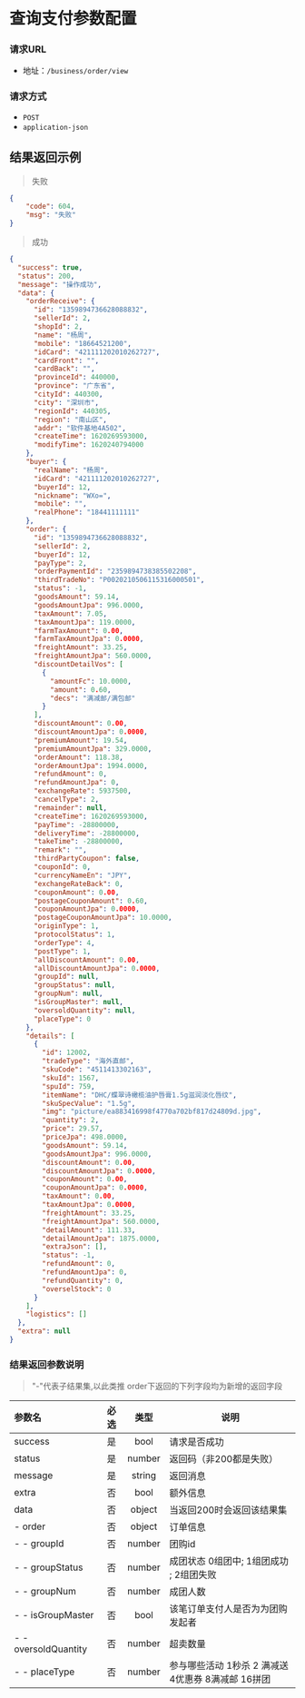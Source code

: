 # 查询支付参数配置

### 请求URL
- 地址：`/business/order/view`

### 请求方式

- `POST`
- `application-json`

## 结果返回示例
> 失败

```json
{
    "code": 604,
    "msg": "失败"
}
```
> 成功

```json
{
  "success": true,
  "status": 200,
  "message": "操作成功",
  "data": {
    "orderReceive": {
      "id": "1359894736628088832",
      "sellerId": 2,
      "shopId": 2,
      "name": "杨周",
      "mobile": "18664521200",
      "idCard": "421111202010262727",
      "cardFront": "",
      "cardBack": "",
      "provinceId": 440000,
      "province": "广东省",
      "cityId": 440300,
      "city": "深圳市",
      "regionId": 440305,
      "region": "南山区",
      "addr": "软件基地4A502",
      "createTime": 1620269593000,
      "modifyTime": 1620240794000
    },
    "buyer": {
      "realName": "杨周",
      "idCard": "421111202010262727",
      "buyerId": 12,
      "nickname": "WXo=",
      "mobile": "",
      "realPhone": "18441111111"
    },
    "order": {
      "id": "1359894736628088832",
      "sellerId": 2,
      "buyerId": 12,
      "payType": 2,
      "orderPaymentId": "2359894738385502208",
      "thirdTradeNo": "P0020210506115316000501",
      "status": -1,
      "goodsAmount": 59.14,
      "goodsAmountJpa": 996.0000,
      "taxAmount": 7.05,
      "taxAmountJpa": 119.0000,
      "farmTaxAmount": 0.00,
      "farmTaxAmountJpa": 0.0000,
      "freightAmount": 33.25,
      "freightAmountJpa": 560.0000,
      "discountDetailVos": [
        {
          "amountFc": 10.0000,
          "amount": 0.60,
          "decs": "满减邮/满包邮"
        }
      ],
      "discountAmount": 0.00,
      "discountAmountJpa": 0.0000,
      "premiumAmount": 19.54,
      "premiumAmountJpa": 329.0000,
      "orderAmount": 118.38,
      "orderAmountJpa": 1994.0000,
      "refundAmount": 0,
      "refundAmountJpa": 0,
      "exchangeRate": 5937500,
      "cancelType": 2,
      "remainder": null,
      "createTime": 1620269593000,
      "payTime": -28800000,
      "deliveryTime": -28800000,
      "takeTime": -28800000,
      "remark": "",
      "thirdPartyCoupon": false,
      "couponId": 0,
      "currencyNameEn": "JPY",
      "exchangeRateBack": 0,
      "couponAmount": 0.00,
      "postageCouponAmount": 0.60,
      "couponAmountJpa": 0.0000,
      "postageCouponAmountJpa": 10.0000,
      "originType": 1,
      "protocolStatus": 1,
      "orderType": 4,
      "postType": 1,
      "allDiscountAmount": 0.00,
      "allDiscountAmountJpa": 0.0000,
      "groupId": null,
      "groupStatus": null,
      "groupNum": null,
      "isGroupMaster": null,
      "oversoldQuantity": null,
      "placeType": 0
    },
    "details": [
      {
        "id": 12002,
        "tradeType": "海外直邮",
        "skuCode": "4511413302163",
        "skuId": 1567,
        "spuId": 759,
        "itemName": "DHC/蝶翠诗橄榄油护唇膏1.5g滋润淡化唇纹",
        "skuSpecValue": "1.5g",
        "img": "picture/ea883416998f4770a702bf817d24809d.jpg",
        "quantity": 2,
        "price": 29.57,
        "priceJpa": 498.0000,
        "goodsAmount": 59.14,
        "goodsAmountJpa": 996.0000,
        "discountAmount": 0.00,
        "discountAmountJpa": 0.0000,
        "couponAmount": 0.00,
        "couponAmountJpa": 0.0000,
        "taxAmount": 0.00,
        "taxAmountJpa": 0.0000,
        "freightAmount": 33.25,
        "freightAmountJpa": 560.0000,
        "detailAmount": 111.33,
        "detailAmountJpa": 1875.0000,
        "extraJson": [],
        "status": -1,
        "refundAmount": 0,
        "refundAmountJpa": 0,
        "refundQuantity": 0,
        "overselStock": 0
      }
    ],
    "logistics": []
  },
  "extra": null
}
```

### 结果返回参数说明
> "-"代表子结果集,以此类推
> order下返回的下列字段均为新增的返回字段

| 参数名               | 必选 |  类型  | 说明                                                |
| :------------------- | :--: | :----: | --------------------------------------------------- |
| success              |  是  | bool   | 请求是否成功                     |
| status               |  是  | number | 返回码（非200都是失败）                             |
| message              |  是  | string | 返回消息                                            |
| extra                |  否  | bool   | 额外信息                |
| data                 |  否  | object | 当返回200时会返回该结果集                           |
| - order             |  否  | object  |  订单信息                                             |
| - - groupId          |  否  | number | 团购id                                              |
| - - groupStatus      |  否  | number | 成团状态  0组团中; 1组团成功 ; 2组团失败            |
| - - groupNum         |  否  | number | 成团人数                                            |
| - - isGroupMaster    |  否  |  bool  | 该笔订单支付人是否为为团购发起者                    |
| - - oversoldQuantity |  否  | number | 超卖数量                                            |
| - - placeType        |  否  | number | 参与哪些活动 1秒杀 2 满减送 4优惠券 8满减邮  16拼团 |
